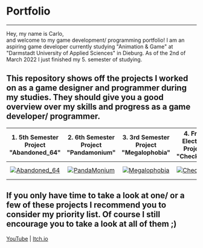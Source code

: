 # Portfolio
----------
Hey, my name is Carlo,  
and welcome to my game development/ programming portfolio!
I am an aspiring game developer currently studying "Animation & Game" at "Darmstadt University of Applied Sciences" in Dieburg.
As of the 2nd of March 2022 I just finished my 5. semester of studying.  
  
This repository shows off the projects I worked on as a game designer and programmer during my studies. They should give you a good overview over my skills and progress as a game developer/ programmer.
----------

| 1. 5th Semester Project "Abandoned_64" | 2. 6th Semester Project "Pandamonium" | 3. 3rd Semester Project "Megalophobia" | 4. Free Elective Project "Checkout"   | 5. 2nd Semester Project "One Man Party"  |
|:-------------------------:|:-------------------------:|:-------------------------:|:-------------------------:|:-------------------------:|
| [![Abandoned_64](https://user-images.githubusercontent.com/59093470/156429171-a7a8455f-8906-4d5d-935a-b62fafff2811.png)](https://github.com/NeoNova111/Portfolio/tree/main/Abandoned_64%20(5.%20Semester%20Game)) | [![PandaMonium](https://user-images.githubusercontent.com/59093470/180043078-99188f71-97e5-4fd7-80a5-b22a9184bb83.png)](https://github.com/NeoNova111/Portfolio/tree/main/Pandamonium%20(6.%20Semester%20Game)) | [![Megalophobia](https://user-images.githubusercontent.com/59093470/156429209-f6c2aa18-5713-4bc5-8151-4ea1332a8ffd.jpg)](https://github.com/NeoNova111/Portfolio/tree/main/Megalophobia%20Unity%20Project%20(3.%20Semester%20Game)) | [![CheckOut](https://user-images.githubusercontent.com/59093470/156429528-284d9b49-5b0b-44c8-9da9-9aaefc90cabd.png)](https://github.com/NeoNova111/Portfolio/tree/main/Check%20Out%20(4.%20Semester%20Free%20Elective)) | [![OneManParty](https://user-images.githubusercontent.com/59093470/156429609-942bf18a-d98d-4ba3-aa7a-e83a1f83d36c.png)](https://github.com/NeoNova111/Portfolio/tree/main/One%20Man%20Party%20Unity%20Project%20(2.%20Semester%20Game))


If you only have time to take a look at one/ or a few of these projects I recommend you to consider my priority list. Of course I still encourage you to take a look at all of them ;)
----------
<a href="https://www.youtube.com/channel/UCJKa8idl7TpF9RqIwFwmBOQ">YouTube</a> | <a href="https://apandev.itch.io/">Itch.io</a>
